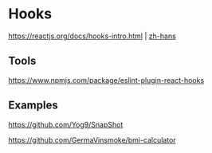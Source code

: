 # Hooks

<https://reactjs.org/docs/hooks-intro.html> | [zh-hans](https://zh-hans.reactjs.org/docs/hooks-intro.html)

## Tools

<https://www.npmjs.com/package/eslint-plugin-react-hooks>

## Examples

<https://github.com/Yog9/SnapShot>

<https://github.com/GermaVinsmoke/bmi-calculator>
